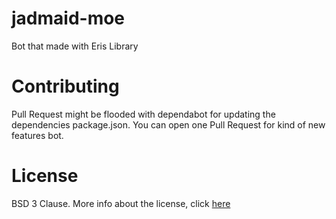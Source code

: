 # jadmaid-moe
Bot that made with Eris Library

# Contributing
Pull Request might be flooded with dependabot for updating the dependencies package.json.
You can open one Pull Request for kind of new features bot.

# License
BSD 3 Clause. More info about the license, click [here](https://github.com/JadlionHD/jadmaid-moe/blob/master/LICENSE)

